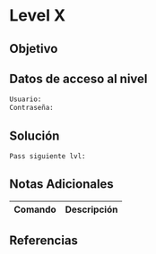 # Level X
## Objetivo

## Datos de acceso al nivel
```bash
Usuario:
Contraseña:
```
## Solución
```bash
Pass siguiente lvl:
```
## Notas Adicionales

| Comando  | Descripción | 
|------------|--------------|

## Referencias 
